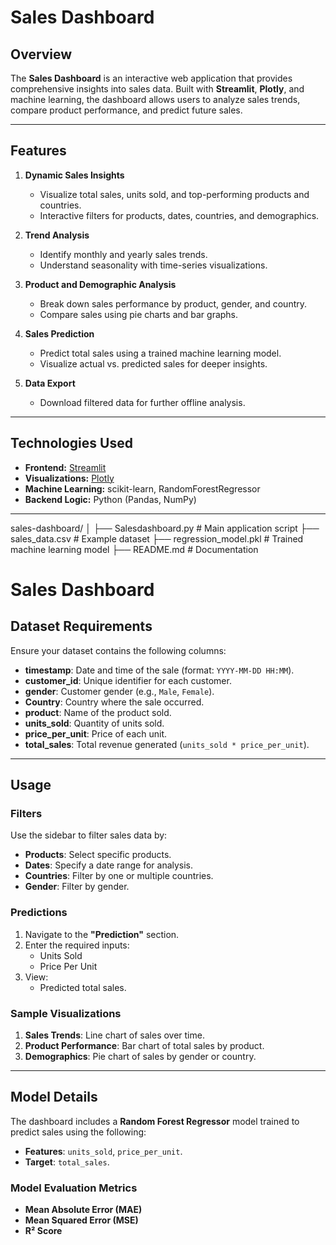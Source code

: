 # **Sales Dashboard**

## **Overview**

The **Sales Dashboard** is an interactive web application that provides comprehensive insights into sales data. Built with **Streamlit**, **Plotly**, and machine learning, the dashboard allows users to analyze sales trends, compare product performance, and predict future sales.

---

## **Features**

1. **Dynamic Sales Insights**
   - Visualize total sales, units sold, and top-performing products and countries.
   - Interactive filters for products, dates, countries, and demographics.

2. **Trend Analysis**
   - Identify monthly and yearly sales trends.
   - Understand seasonality with time-series visualizations.

3. **Product and Demographic Analysis**
   - Break down sales performance by product, gender, and country.
   - Compare sales using pie charts and bar graphs.

4. **Sales Prediction**
   - Predict total sales using a trained machine learning model.
   - Visualize actual vs. predicted sales for deeper insights.

5. **Data Export**
   - Download filtered data for further offline analysis.

---

## **Technologies Used**

- **Frontend:** [Streamlit](https://streamlit.io)
- **Visualizations:** [Plotly](https://plotly.com)
- **Machine Learning:** scikit-learn, RandomForestRegressor
- **Backend Logic:** Python (Pandas, NumPy)

---
sales-dashboard/
│
├── Salesdashboard.py      # Main application script
├── sales_data.csv         # Example dataset
├── regression_model.pkl   # Trained machine learning model
├── README.md              # Documentation
# **Sales Dashboard**

## **Dataset Requirements**

Ensure your dataset contains the following columns:

- **timestamp**: Date and time of the sale (format: `YYYY-MM-DD HH:MM`).
- **customer_id**: Unique identifier for each customer.
- **gender**: Customer gender (e.g., `Male`, `Female`).
- **Country**: Country where the sale occurred.
- **product**: Name of the product sold.
- **units_sold**: Quantity of units sold.
- **price_per_unit**: Price of each unit.
- **total_sales**: Total revenue generated (`units_sold * price_per_unit`).

---

## **Usage**

### **Filters**
Use the sidebar to filter sales data by:
- **Products**: Select specific products.
- **Dates**: Specify a date range for analysis.
- **Countries**: Filter by one or multiple countries.
- **Gender**: Filter by gender.

### **Predictions**
1. Navigate to the **"Prediction"** section.
2. Enter the required inputs:
   - Units Sold
   - Price Per Unit
3. View:
   - Predicted total sales.
     
### **Sample Visualizations**
1. **Sales Trends**: Line chart of sales over time.
2. **Product Performance**: Bar chart of total sales by product.
3. **Demographics**: Pie chart of sales by gender or country.

---

## **Model Details**

The dashboard includes a **Random Forest Regressor** model trained to predict sales using the following:

- **Features**: `units_sold`, `price_per_unit`.
- **Target**: `total_sales`.

### **Model Evaluation Metrics**
- **Mean Absolute Error (MAE)**
- **Mean Squared Error (MSE)**
- **R² Score**


